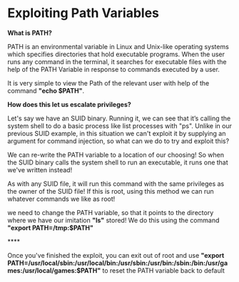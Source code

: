 # Exploiting Path Variables

**What is PATH?**

PATH is an environmental variable in Linux and Unix-like operating systems which specifies directories that hold executable programs. When the user runs any command in the terminal, it searches for executable files with the help of the PATH Variable in response to commands executed by a user.  


It is very simple to view the Path of the relevant user with help of the command **"echo $PATH"**.

**How does this let us escalate privileges?**

Let's say we have an SUID binary. Running it, we can see that it’s calling the system shell to do a basic process like list processes with "ps". Unlike in our previous SUID example, in this situation we can't exploit it by supplying an argument for command injection, so what can we do to try and exploit this?

We can re-write the PATH variable to a location of our choosing! So when the SUID binary calls the system shell to run an executable, it runs one that we've written instead!

As with any SUID file, it will run this command with the same privileges as the owner of the SUID file! If this is root, using this method we can run whatever commands we like as root!



we need to change the PATH variable, so that it points to the directory where we have our imitation **"ls"** stored! We do this using the command **"export PATH=/tmp:$PATH"**

\*\*\*\*

Once you've finished the exploit, you can exit out of root and use **"export PATH=/usr/local/sbin:/usr/local/bin:/usr/sbin:/usr/bin:/sbin:/bin:/usr/games:/usr/local/games:$PATH"** to reset the PATH variable back to default

